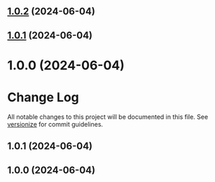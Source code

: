 ## [1.0.2](https://github.com/giovannarbr/SemanticReleaseTest/compare/v1.0.1...v1.0.2) (2024-06-04)

## [1.0.1](https://github.com/giovannarbr/SemanticReleaseTest/compare/v1.0.0...v1.0.1) (2024-06-04)

# 1.0.0 (2024-06-04)

# Change Log

All notable changes to this project will be documented in this file. See [versionize](https://github.com/versionize/versionize) for commit guidelines.

<a name="1.0.1"></a>
## 1.0.1 (2024-06-04)

<a name="1.0.0"></a>
## 1.0.0 (2024-06-04)
